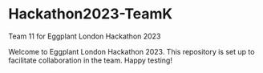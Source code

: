 # Hackathon2023-TeamK
Team 11 for Eggplant London Hackathon 2023

Welcome to Eggplant London Hackathon 2023. This repository is set up to facilitate collaboration in the team. Happy testing!
